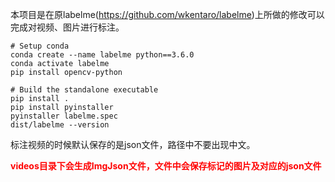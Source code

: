本项目是在原labelme(https://github.com/wkentaro/labelme)上所做的修改可以完成对视频、图片进行标注。

```
# Setup conda
conda create --name labelme python==3.6.0
conda activate labelme
pip install opencv-python

# Build the standalone executable
pip install .
pip install pyinstaller
pyinstaller labelme.spec
dist/labelme --version
```

标注视频的时候默认保存的是json文件，路径中不要出现中文。

<font color=red>**videos目录下会生成ImgJson文件，文件中会保存标记的图片及对应的json文件**</font>

